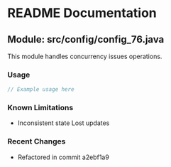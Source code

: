 # README Documentation

## Module: src/config/config_76.java

This module handles concurrency issues operations.

### Usage

```javascript
// Example usage here
```

### Known Limitations

- Inconsistent state Lost updates

### Recent Changes

- Refactored in commit a2ebf1a9
